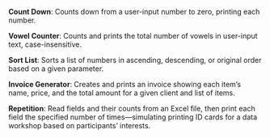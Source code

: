 __Count Down__: Counts down from a user-input number to zero, printing each number.

__Vowel Counter__: Counts and prints the total number of vowels in user-input text, case-insensitive.

__Sort List__: Sorts a list of numbers in ascending, descending, or original order based on a given parameter.

__Invoice Generator__: Creates and prints an invoice showing each item’s name, price, and the total amount for a given client and list of items.

__Repetition__: Read fields and their counts from an Excel file, then print each field the specified number of times—simulating printing ID cards for a data workshop based on participants’ interests.
